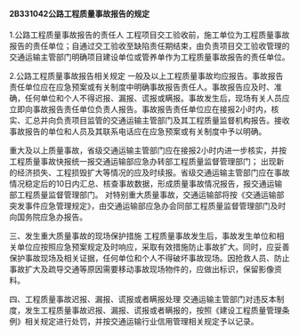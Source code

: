#### 2B331042公路工程质量事故报告的规定
1.公路工程质量事故报告的责任人
工程项目交工验收前，施工单位为工程质量事故报告的责任单位；自通过交工验收至缺陷责任期结束，由负责项目交工验收管理的交通运输主管部门明确项目建设单位或管养单作为工程质量事故报告的责任单位。

2.公路工程质量事故报告相关规定
一般及以上工程质量事故均应报告。事故报告责任单位应在应急预案或有关制度中明确事故报告责任人。事故报告应及时、准确，任何单位和个人不得迟报、漏报、谎报或瞒报。事故发生后，现场有关人员应立即向事故报告责任单位负责人报告。事故报告责任单位应在接报2小时内，核实、汇总并向负责项目监管的交通运输主管部门及其工程质量监督机构报告。接收事故报告的单位和人员及其联系电话应在应急预案或有关制度中予以明确。

重大及以上质量事故，省级交通运输主管部门应在接报2小时内进一步核实，并按工程质量事故快报统一报交通运输部应急办转部工程质量监督管理部门；
出现新的经济损失、工程损毁扩大等情况的应及时续报。省级交通运输主管部门应在事故情况稳定后的10日内汇总、核查事故数据，形成质量事故情况报告，报交通运输部工程质量监督管理部门。
对特别重大质量事故，交通运输部将按《交通运输部突发事件应急管理规定》，由交通运输部应急办会同部工程质量监督管理部门及时向国务院应急办报告。

三、发生重大质量事故的现场保护措施
工程质量事故发生后，事故发生单位和相关单位应按照应急预案规定及时响应，采取有效措施防止事故扩大。同时，应妥善保护事故现场及相关证据，任何单位和个人不得破坏事故现场。因抢救人员、防止事故扩大及疏导交通等原因需要移动事故现场物件的，应做出标识，保留影像资料。

四、工程质量事故迟报、漏报、谎报或者瞒报处理
交通运输主管部门对违反本制度，发生工程质量事故迟报、漏报、谎报或者瞒报的，按照《建设工程质量管理条例》相关规定进行处罚，并按交通运输行业信用管理相关规定予以记录。
